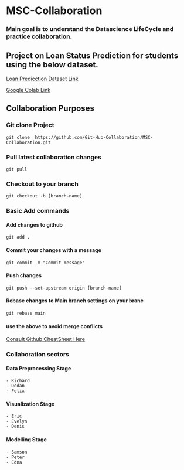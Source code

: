 # MSC-Collaboration
### Main goal is to understand the Datascience LifeCycle and practice collaboration.

## Project on Loan Status Prediction for students using the below dataset.

[Loan Predicction Dataset Link](https://docs.google.com/spreadsheets/d/13xGjBi5zBtO8TvRJ_QFYQvdhL39rw8216m_Vflbs-dQ/edit?usp=sharing)

[Google Colab Link](https://colab.research.google.com/drive/1rVdpJkHe6a0iwpBxnz7jXh4QSTlUVacS?usp=sharing)

## Collaboration Purposes
###  Git clone Project
```git clone  https://github.com/Git-Hub-Collaboration/MSC-Collaboration.git```

### Pull latest collaboration changes
```git pull```

### Checkout to your branch
```git checkout -b [branch-name]```

### Basic Add commands
#### Add changes to github
```git add .```

#### Commit your changes with a message
```git commit -m "Commit message"```

#### Push changes 
```git push --set-upstream origin [branch-name]```

#### Rebase changes to Main branch settings on your branc
```git rebase main``` 
#### use the above to avoid merge conflicts

[Consult Github CheatSheet Here](https://education.github.com/git-cheat-sheet-education.pdf)

### Collaboration sectors
#### Data Preprocessing Stage
```
- Richard 
- Dedan 
- Felix
```

#### Visualization Stage
``` 
- Eric 
- Evelyn 
- Denis 
 ```
#### Modelling Stage
```
- Samson
- Peter
- Edna
```




